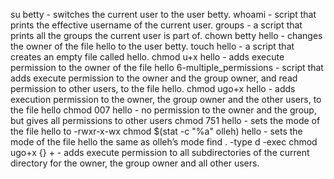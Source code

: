 su betty - switches the current user to the user betty.
whoami - script that prints the effective username of the current user.
groups - a script that prints all the groups the current user is part of.
chown betty hello - changes the owner of the file hello to the user betty.
touch hello - a script that creates an empty file called hello.
chmod u+x hello - adds execute permission to the owner of the file hello
6-multiple_permissions - script that adds execute permission to the owner and the group owner, and read permission to other users, to the file hello.
chmod ugo+x hello - adds execution permission to the owner, the group owner and the other users, to the file hello
chmod 007 hello - no permission to the owner and the group, but gives all permissions to other users
chmod 751 hello - sets the mode of the file hello to -rwxr-x-wx
chmod $(stat -c "%a" olleh) hello - sets the mode of the file hello the same as olleh’s mode
find . -type d -exec chmod ugo+x {} + - adds execute permission to all subdirectories of the current directory for the owner, the group owner and all other users.
